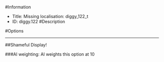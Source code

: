 #Information
 - Title: Missing localisation: diggy_122_t
 - ID: diggy.122
#Description

#Options

___
##Shameful Display!

###AI weighting:
AI weights this option at 10

